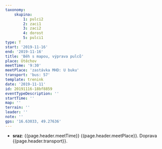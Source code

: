 ```yaml
---
taxonomy:
    skupina:
        1: pulci2
        2: zaci1
        3: zaci2
        4: dorost
        5: pulci1
type: T
start: '2019-11-16'
end: '2019-11-16'
title: 'Běh s mapou, výprava pulců'
place: Útěchov
meetTime: '9:30'
meetPlace: 'zastávka MHD: U buku'
transport: 'bus: 57'
template: trenink
date: '2019-11-11'
id: 20191116-18bf8859
eventTypeDescription: ''
startTime: ''
map: ''
terrain: ''
leader: ''
note: ''
gps: '16.63033, 49.27636'
---
```

* **sraz**: {{page.header.meetTime}} {{page.header.meetPlace}}. Doprava {{page.header.transport}}.

